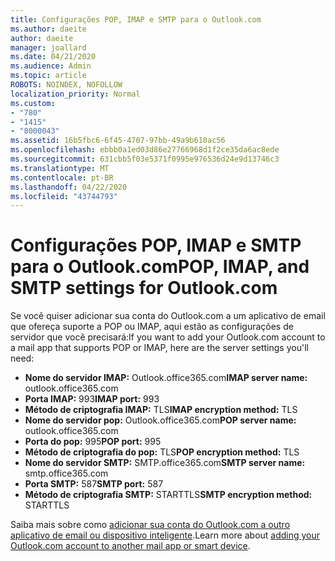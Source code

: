 ```yaml
---
title: Configurações POP, IMAP e SMTP para o Outlook.com
ms.author: daeite
author: daeite
manager: joallard
ms.date: 04/21/2020
ms.audience: Admin
ms.topic: article
ROBOTS: NOINDEX, NOFOLLOW
localization_priority: Normal
ms.custom:
- "780"
- "1415"
- "8000043"
ms.assetid: 16b5fbc6-6f45-4707-97bb-49a9b610ac56
ms.openlocfilehash: ebbb0a1ed03d86e27766968d1f2ce35da6ac8ede
ms.sourcegitcommit: 631cbb5f03e5371f0995e976536d24e9d13746c3
ms.translationtype: MT
ms.contentlocale: pt-BR
ms.lasthandoff: 04/22/2020
ms.locfileid: "43744793"
---
```

# <a name="pop-imap-and-smtp-settings-for-outlookcom"></a><span data-ttu-id="78db5-102">Configurações POP, IMAP e SMTP para o Outlook.com</span><span class="sxs-lookup"><span data-stu-id="78db5-102">POP, IMAP, and SMTP settings for Outlook.com</span></span>

<span data-ttu-id="78db5-103">Se você quiser adicionar sua conta do Outlook.com a um aplicativo de email que ofereça suporte a POP ou IMAP, aqui estão as configurações de servidor que você precisará:</span><span class="sxs-lookup"><span data-stu-id="78db5-103">If you want to add your Outlook.com account to a mail app that supports POP or IMAP, here are the server settings you'll need:</span></span>
  
- <span data-ttu-id="78db5-104">**Nome do servidor IMAP:** Outlook.office365.com</span><span class="sxs-lookup"><span data-stu-id="78db5-104">**IMAP server name:** outlook.office365.com</span></span>
- <span data-ttu-id="78db5-105">**Porta IMAP:** 993</span><span class="sxs-lookup"><span data-stu-id="78db5-105">**IMAP port:** 993</span></span>
- <span data-ttu-id="78db5-106">**Método de criptografia IMAP:** TLS</span><span class="sxs-lookup"><span data-stu-id="78db5-106">**IMAP encryption method:** TLS</span></span>
- <span data-ttu-id="78db5-107">**Nome do servidor pop:** Outlook.office365.com</span><span class="sxs-lookup"><span data-stu-id="78db5-107">**POP server name:** outlook.office365.com</span></span>  
- <span data-ttu-id="78db5-108">**Porta do pop:** 995</span><span class="sxs-lookup"><span data-stu-id="78db5-108">**POP port:** 995</span></span>  
- <span data-ttu-id="78db5-109">**Método de criptografia do pop:** TLS</span><span class="sxs-lookup"><span data-stu-id="78db5-109">**POP encryption method:** TLS</span></span>  
- <span data-ttu-id="78db5-110">**Nome do servidor SMTP:** SMTP.office365.com</span><span class="sxs-lookup"><span data-stu-id="78db5-110">**SMTP server name:** smtp.office365.com</span></span>
- <span data-ttu-id="78db5-111">**Porta SMTP:** 587</span><span class="sxs-lookup"><span data-stu-id="78db5-111">**SMTP port:** 587</span></span>
- <span data-ttu-id="78db5-112">**Método de criptografia SMTP:** STARTTLS</span><span class="sxs-lookup"><span data-stu-id="78db5-112">**SMTP encryption method:** STARTTLS</span></span>

<span data-ttu-id="78db5-113">Saiba mais sobre como [adicionar sua conta do Outlook.com a outro aplicativo de email ou dispositivo inteligente](https://support.office.com/article/73f3b178-0009-41ae-aab1-87b80fa94970?wt.mc_id=Office_Outlook_com_Alchemy).</span><span class="sxs-lookup"><span data-stu-id="78db5-113">Learn more about [adding your Outlook.com account to another mail app or smart device](https://support.office.com/article/73f3b178-0009-41ae-aab1-87b80fa94970?wt.mc_id=Office_Outlook_com_Alchemy).</span></span>